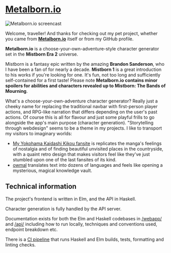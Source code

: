 # [Metalborn.io](https://metalborn.io/)

![Metalborn.io screencast](https://user-images.githubusercontent.com/1331748/206300829-7a2c7a87-686e-4a10-92e3-04b0974fb8cc.gif)

Welcome, traveller! And thanks for checking out my pet project, whether you came
from **[Metalborn.io](https://metalborn.io/)** itself or from my GitHub profile.

**Metalborn.io** is a choose-your-own-adventure-style character generator set in
the **Mistborn Era 2** universe.

Mistborn is a fantasy epic written by the amazing **Brandon Sanderson**, who I have been a fan of for nearly a decade. **Mistborn 1** is a great introduction to his works if you're looking for one. It's fun, not too long and sufficiently self-contained for a first taste! Please note **Metalborn.io contains minor spoilers for abilities and characters revealed up to Mistborn: The Bands of Mourning**.

What's a choose-your-own-adventure character generator? Really just a cheeky name for replacing the traditional navbar with first-person player actions, and RPG-like narration that differs depending on the user's past actions. Of course this is all for flavour and just some playful frills to go alongside the app's main purpose (character generation). "Storytelling through webdesign" seems to be a theme in my projects. I like to transport my visitors to imaginary worlds:

- [My Yokohama Kaidashi Kikou fansite](https://alpha.cafe) is replicates the manga's feelings of nostalgia and of finding beautiful unvisited places in the countryside, with a quaint retro design that makes visitors feel like they've just stumbled upon one of the last fansites of its kind.
- [owmal](https://owmal.alpha.cafe) translates text into dozens of languages and feels like opening a mysterious, magical knowledge vault.

## Technical information

The project's frontend is written in Elm, and the API in Haskell.

Character generation is fully handled by the API server.

Documentation exists for both the Elm and Haskell codebases in [/webapp/](./webapp/) and [/api/](./api/) including how to run locally, techniques and conventions used, endpoint breakdown etc.

There is a [CI pipeline](https://github.com/tam-carre/metalborn/actions/runs/3633421876/jobs/6130418618) that runs Haskell and Elm builds, tests, formatting and linting checks.

